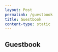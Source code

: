 ```yaml
---
layout: Post
permalink: /guestbook
title: Guestbook
content-type: static
---
```


## Guestbook

<script src="https://utteranc.es/client.js"
          repo="qinghongjiao/guestbook"
          issue-term="pathname"
          label="Comments"
          theme="github-light"
          crossorigin="anonymous"
          async>
  </script>
